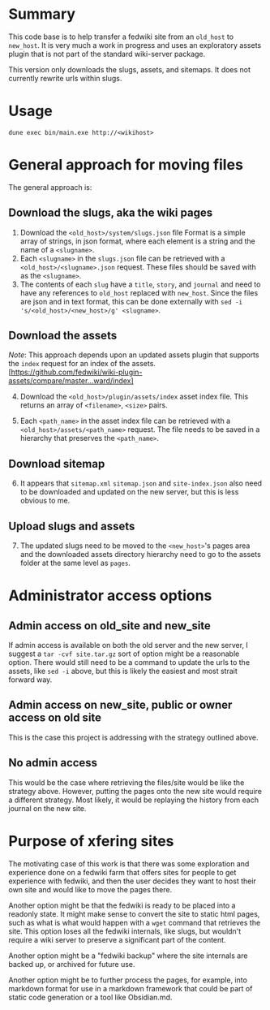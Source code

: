 
# Summary

This code base is to help transfer a fedwiki site from an `old_host` to `new_host`.
It is very much a work in progress and uses an exploratory assets plugin that
is not part of the standard wiki-server package.

This version only downloads the slugs, assets, and sitemaps.  It does not currently 
rewrite urls within slugs.

# Usage

`dune exec bin/main.exe http://<wikihost>`

# General approach for moving files

The general approach is:

## Download the slugs, aka the wiki pages

1.  Download the `<old_host>/system/slugs.json` file
    Format is a simple array of strings, in json format, where each 
    element is a string and the name of a `<slugname>`.
2.  Each `<slugname>` in the `slugs.json` file can be retrieved with a
    `<old_host>/<slugname>.json` request.  These files should be saved with
    as the `<slugname>`.
3.  The contents of each `slug` have a `title`, `story`, and `journal` and need
    to have any references to `old_host` replaced with `new_host`.  Since the files
    are json and in text format, this can be done externally with 
    `sed -i 's/<old_host>/<new_host>/g' <slugname>`.

## Download the assets

*Note*: This approach depends upon an updated assets plugin that supports
the `index` request for an index of the assets.
[https://github.com/fedwiki/wiki-plugin-assets/compare/master...ward/index]

4. Download the `<old_host>/plugin/assets/index` asset index file.  This returns
   an array of `<filename>`, `<size>` pairs.

5. Each `<path_name>` in the asset index file can be retrieved with a 
   `<old_host>/assets/<path_name>` request.  The file needs to be saved in a 
   hierarchy that preserves the `<path_name>`.

## Download sitemap

6. It appears that `sitemap.xml` `sitemap.json` and `site-index.json` also need
   to be downloaded and updated on the new server, but this is less obvious to me.

## Upload slugs and assets

7. The updated slugs need to be moved to the `<new_host>`'s pages area and the
   downloaded assets directory hierarchy need to go to the assets folder at the
   same level as `pages`.



# Administrator access options

## Admin access on old_site and new_site

If admin access is available on both the old server and the new server, I suggest
a `tar -cvf site.tar.gz` sort of option might be a reasonable option.  There would
still need to be a command to update the urls to the assets, like `sed -i` above, but
this is likely the easiest and most strait forward way.

## Admin access on new_site, public or owner access on old site

This is the case this project is addressing with the strategy outlined above.

## No admin access

This would be the case where retrieving the files/site would be like the strategy
above.  However, putting the pages onto the new site would require a different strategy.
Most likely, it would be replaying the history from each journal on the new site.


# Purpose of xfering sites

The motivating case of this work is that there was some exploration and experience
done on a fedwiki farm that offers sites for people to get experience with fedwiki,
and then the user decides they want to host their own site and would like to move
the pages there.

Another option might be that the fedwiki is ready to be placed into a readonly state.
It might make sense to convert the site to static html pages, such as what is what
would happen with a `wget` command that retrieves the site.  This option loses all the
fedwiki internals, like slugs, but wouldn't require a wiki server to preserve a 
significant part of the content.

Another option might be a "fedwiki backup" where the site internals are backed up, 
or archived for future use.

Another option might be to further process the pages, for example, into markdown
format for use in a markdown framework that could be part of static code generation or 
a tool like Obsidian.md.



